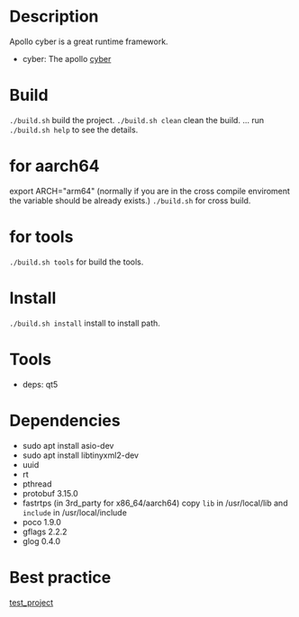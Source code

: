 # Description
Apollo cyber is a great runtime framework.

* cyber: The apollo [cyber](https://github.com/ApolloAuto/apollo/tree/master/cyber)

# Build
`./build.sh` build the project.
`./build.sh clean` clean the build.
...
run `./build.sh help` to see the details.

# for aarch64
export ARCH="arm64" (normally if you are in the cross compile enviroment the variable should be already exists.)
`./build.sh` for cross build.

# for tools
`./build.sh tools` for build the tools.

# Install
`./build.sh install` install to install path.

# Tools
* deps: qt5

# Dependencies
* sudo apt install asio-dev
* sudo apt install libtinyxml2-dev
* uuid
* rt
* pthread
* protobuf 3.15.0
* fastrtps (in 3rd_party for x86_64/aarch64) copy `lib` in /usr/local/lib and `include` in /usr/local/include
* poco 1.9.0
* gflags 2.2.2
* glog 0.4.0

# Best practice
[test_project](https://github.com/FengD/apollo_cyber_test)